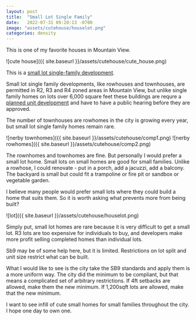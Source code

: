 ```yaml
---
layout: post
title:  "Small Lot Single Family"
date:   2022-07-31 09:20:13 -0700
image: "assets/cutehouse/houselot.png"
categories: density
---
```

This is one of my favorite houses in Mountain View.

![cute house]({{ site.baseurl }}/assets/cutehouse/cute_house.png)

This is a [small lot single-family development](https://library.municode.com/ca/mountain_view/codes/code_of_ordinances?nodeId=PTIITHCO_CH36ZO_ARTIVREZO_DIV13SMTSIMIDE_S36.16SMTSIMIDE).

Small lot single family developments, like rowhouses and townhouses, are permitted in R2, R3 and R4 zoned areas in Mountain View, but unlike single family homes on lots over 6,000 square feet these buildings are requre a [planned unit development](https://library.municode.com/ca/mountain_view/codes/code_of_ordinances?nodeId=PTIITHCO_CH36ZO_ARTXVIZOORAD_DIV5PLUNDEPE_S36.46.70PLUNDEPE) and have to have a public hearing before they are approved.

The number of townhouses are rowhomes in the city is growing every year, but small lot single family homes remain rare.

![nerby townhomes]({{ site.baseurl }}/assets/cutehouse/comp1.png)
![nerby rowhomes]({{ site.baseurl }}/assets/cutehouse/comp2.png)

The rownhomes and townhomes are fine. But personally I would prefer a small lot home.
Small lots on small homes are good for small families. Unlike a rowhose, I could renovate - put in a porch, add a jacuzzi, add a balcony.
The backyard is small but could fit a trampoline or fire pit or sandbox or vegetable garden. 

I believe many people would prefer small lots where they could build a home that suits them.
So it is worth asking what prevents more from being built?

![lot]({{ site.baseurl }}/assets/cutehouse/houselot.png)

Simply put, small lot homes are rare because it is very difficult to get a small lot.
R3 lots are too expensive for individuals to buy, and developers make more profit selling completed homes than individual lots.

Sb9 may be of some help here, but it is limited. Restrictions on lot split and unit size restrict what can be built.

What I would like to see is the city take the SB9 standards and apply them is a more uniform way.
The city did the minimum to be compliant, but that means a complicated set of arbitrary restrictions.
If 4ft setbacks are allowed, make them the new minimum. If 1,200sqft lots are allowed, make that the new minimum.

I want to see infill of cute small homes for small families throughout the city. I hope one day to own one.
